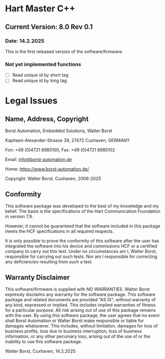 # Hart Master C++

## Current Version: 8.0 Rev 0.1

### Date: 14.2.2025

This is the first released version of the software/firmware.

### Not yet implemented functions

- [ ] Read unique id by short tag
- [ ] Read unique id by long tag 

# Legal Issues

## Name, Address, Copyright

Borst Automation, Embedded Solutions, Walter Borst

Kapitaen-Alexander-Strasse 39, 27472 Cuxhaven, GERMANY

Fon: +49 (0)4721 6985100, Fax: +49 (0)4721 6985102

Email: info@borst-automation.de

Home:  https://www.borst-automation.de/

Copyright: Walter Borst, Cuxhaven, 2006-2025

## Conformity

This software package was developed to the best of my knowledge and my belief. The basis is the specifications of the Hart Communication Foundation in version 7.9.

However, it cannot be guaranteed that the software included in this package meets the HCF specifications in all required respects.

It is only possible to prove the conformity of this software after the user has integrated the software into his device and commissions HCF or a certified company to carry out this test. Under no circumstances am I, Walter Borst, responsible for carrying out such tests. Nor am I responsible for correcting any deficiencies resulting from such a test.

## Warranty Disclaimer

This software/firmware is supplied with NO WARRANTIES. Walter Borst expressly disclaims any warranty for the software package. This software package and related documents are provided "AS IS"; without warranty of any kind, expressed or implied. This includes implied warranties of fitness for a particular purpose. All risk arising out of use of this package remains with the user. By using this software package, the user agrees that no event shall Borst Automation or Walter Borst make responsible or liable for damages whatsoever. This includes, without limitation, damages for loss of business profits, loss due to business interruption, loss of business information, or any other pecuniary loss, arising out of the use of or the inability to use this software package.

Walter Borst, Cuxhaven, 14.2.2025
